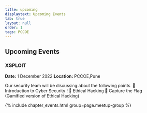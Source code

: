 ```yaml
---
title: upcoming
displaytext: Upcoming Events
tab: true
layout: null
order: 1
tags: PCCOE
---
```


## Upcoming Events

### XSPLOIT
**Date:** 1 December 2022 
**Location:** PCCOE,Pune

Our security team will be discussing about the following points.
🎯 Introduction to Cyber Security ! 
🎯 Ethical Hacking 
🎯 Capture the Flag 
(Gamified version of Ethical Hacking)


{% include chapter_events.html group=page.meetup-group %}
